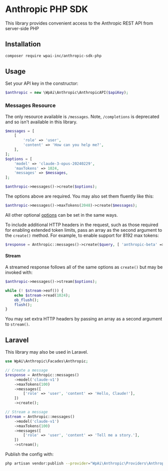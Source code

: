 # Anthropic PHP SDK

This library provides convenient access to the Anthropic REST API from server-side PHP

## Installation

```sh
composer require wpai-inc/anthropic-sdk-php
```

## Usage

Set your API key in the constructor:

```php
$anthropic = new \WpAi\Anthropic\AnthropicAPI($apiKey);
```

### Messages Resource

The only resource available is `/messages`. Note, `/completions` is deprecated and so isn't available in this library.

```php
$messages = [
    [
        'role' => 'user',
        'content' => 'How can you help me?',
    ],
];
$options = [
    'model' => 'claude-3-opus-20240229',
    'maxTokens' => 1024,
    'messages' => $messages,
];

$anthropic->messages()->create($options);
```

The options above are required. You may also set them fluently like this:

```php
$anthropic->messages()->maxTokens(2048)->create($messages);
```

All other optional [options](https://docs.anthropic.com/claude/reference/messages_post) can be set in the same ways.

To include additional HTTP headers in the request, such as those required for enabling extended token limits, pass an array as the second argument to the `create()` method. For example, to enable support for 8192 max tokens:

```php
$response = Anthropic::messages()->create($query, [ 'anthropic-beta' => 'max-tokens-3-5-sonnet-2024-07-15' ]);
```

#### Stream

A streamed response follows all of the same options as `create()` but may be invoked with:

```php
$anthropic->messages()->stream($options);

while (! $stream->eof()) {
    echo $stream->read(1024);
    ob_flush();
    flush();
}
```

You may set extra HTTP headers by passing an array as a second argument to `stream()`.

## Laravel

This library may also be used in Laravel.

```php
use WpAi\Anthropic\Facades\Anthropic;

// Create a message
$response = Anthropic::messages()
    ->model('claude-v1')
    ->maxTokens(100)
    ->messages([
        ['role' => 'user', 'content' => 'Hello, Claude!'],
    ])
    ->create();

// Stream a message
$stream = Anthropic::messages()
    ->model('claude-v1')
    ->maxTokens(100)
    ->messages([
        ['role' => 'user', 'content' => 'Tell me a story.'],
    ])
    ->stream();
```

Publish the config with:

```sh
php artisan vendor:publish --provider="WpAi\Anthropic\Providers\AnthropicServiceProvider"
```
